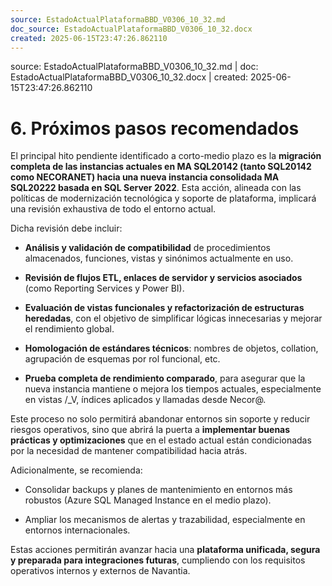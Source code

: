 ```yaml
---
source: EstadoActualPlataformaBBD_V0306_10_32.md
doc_source: EstadoActualPlataformaBBD_V0306_10_32.docx
created: 2025-06-15T23:47:26.862110
---
```

<div class="fragment-meta">source: EstadoActualPlataformaBBD_V0306_10_32.md | doc: EstadoActualPlataformaBBD_V0306_10_32.docx | created: 2025-06-15T23:47:26.862110</div>

# 6. Próximos pasos recomendados 

El principal hito pendiente identificado a corto-medio plazo es la
**migración completa de las instancias actuales en MA SQL20142 (tanto
SQL20142 como NECORANET) hacia una nueva instancia consolidada MA
SQL20222 basada en SQL Server 2022**. Esta acción, alineada con las
políticas de modernización tecnológica y soporte de plataforma,
implicará una revisión exhaustiva de todo el entorno actual.

Dicha revisión debe incluir:

- **Análisis y validación de compatibilidad** de procedimientos
  almacenados, funciones, vistas y sinónimos actualmente en uso.

- **Revisión de flujos ETL, enlaces de servidor y servicios asociados**
  (como Reporting Services y Power BI).

- **Evaluación de vistas funcionales y refactorización de estructuras
  heredadas**, con el objetivo de simplificar lógicas innecesarias y
  mejorar el rendimiento global.

- **Homologación de estándares técnicos**: nombres de objetos,
  collation, agrupación de esquemas por rol funcional, etc.

- **Prueba completa de rendimiento comparado**, para asegurar que la
  nueva instancia mantiene o mejora los tiempos actuales, especialmente
  en vistas /_V, índices aplicados y llamadas desde Necor@.

Este proceso no solo permitirá abandonar entornos sin soporte y reducir
riesgos operativos, sino que abrirá la puerta a **implementar buenas
prácticas y optimizaciones** que en el estado actual están condicionadas
por la necesidad de mantener compatibilidad hacia atrás.

Adicionalmente, se recomienda:

- Consolidar backups y planes de mantenimiento en entornos más robustos
  (Azure SQL Managed Instance en el medio plazo).

- Ampliar los mecanismos de alertas y trazabilidad, especialmente en
  entornos internacionales.

Estas acciones permitirán avanzar hacia una **plataforma unificada,
segura y preparada para integraciones futuras**, cumpliendo con los
requisitos operativos internos y externos de Navantia.

